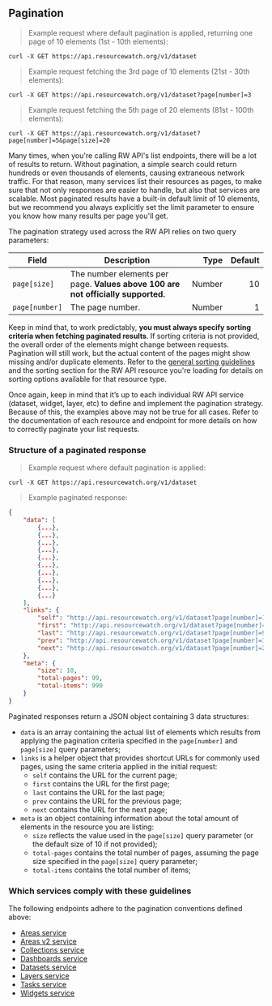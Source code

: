 ## Pagination

> Example request where default pagination is applied, returning one page of 10 elements (1st - 10th elements):

```shell
curl -X GET https://api.resourcewatch.org/v1/dataset
```

> Example request fetching the 3rd page of 10 elements (21st - 30th elements):

```shell
curl -X GET https://api.resourcewatch.org/v1/dataset?page[number]=3
```

> Example request fetching the 5th page of 20 elements (81st - 100th elements):

```shell
curl -X GET https://api.resourcewatch.org/v1/dataset?page[number]=5&page[size]=20
```

Many times, when you're calling RW API's list endpoints, there will be a lot of results to return. Without pagination, a simple search could return hundreds or even thousands of elements, causing extraneous network traffic. For that reason, many services list their resources as pages, to make sure that not only responses are easier to handle, but also that services are scalable. Most paginated results have a built-in default limit of 10 elements, but we recommend you always explicitly set the limit parameter to ensure you know how many results per page you'll get. 

The pagination strategy used across the RW API relies on two query parameters:

Field          | Description                                                                      | Type   | Default
-------------- | -------------------------------------------------------------------------------- | -----: | --------:
`page[size]`   | The number elements per page. **Values above 100 are not officially supported.** | Number | 10
`page[number]` | The page number.                                                                 | Number | 1

Keep in mind that, to work predictably, **you must always specify sorting criteria when fetching paginated results**. If sorting criteria is not provided, the overall order of the elements might change between requests. Pagination will still work, but the actual content of the pages might show missing and/or duplicate elements. Refer to the [general sorting guidelines](concepts.html#sorting) and the sorting section for the RW API resource you're loading for details on sorting options available for that resource type.

Once again, keep in mind that it’s up to each individual RW API service (dataset, widget, layer, etc) to define and implement the pagination strategy. Because of this, the examples above may not be true for all cases. Refer to the documentation of each resource and endpoint for more details on how to correctly paginate your list requests.

### Structure of a paginated response

> Example request where default pagination is applied:

```shell
curl -X GET https://api.resourcewatch.org/v1/dataset
```

> Example paginated response:

```json
{
    "data": [
        {...},
        {...},
        {...},
        {...},
        {...},
        {...},
        {...},
        {...},
        {...},
        {...}
    ],
    "links": {
        "self": "http://api.resourcewatch.org/v1/dataset?page[number]=1&page[size]=10",
        "first": "http://api.resourcewatch.org/v1/dataset?page[number]=1&page[size]=10",
        "last": "http://api.resourcewatch.org/v1/dataset?page[number]=99&page[size]=10",
        "prev": "http://api.resourcewatch.org/v1/dataset?page[number]=1&page[size]=10",
        "next": "http://api.resourcewatch.org/v1/dataset?page[number]=2&page[size]=10"
    },
    "meta": {
        "size": 10,
        "total-pages": 99,
        "total-items": 990
    }
}
```

Paginated responses return a JSON object containing 3 data structures:

* `data` is an array containing the actual list of elements which results from applying the pagination criteria specified in the `page[number]` and `page[size]` query parameters;
* `links` is a helper object that provides shortcut URLs for commonly used pages, using the same criteria applied in the initial request:
    * `self` contains the URL for the current page;
    * `first` contains the URL for the first page;
    * `last` contains the URL for the last page;
    * `prev` contains the URL for the previous page;
    * `next` contains the URL for the next page;
* `meta` is an object containing information about the total amount of elements in the resource you are listing:
    * `size` reflects the value used in the `page[size]` query parameter (or the default size of 10 if not provided);
    * `total-pages` contains the total number of pages, assuming the page size specified in the `page[size]` query parameter;
    * `total-items` contains the total number of items;

### Which services comply with these guidelines

The following endpoints adhere to the pagination conventions defined above:

* [Areas service](reference.html#areas)
* [Areas v2 service](reference.html#areas-v2)
* [Collections service](reference.html#collections)
* [Dashboards service](reference.html#dashboard)
* [Datasets service](reference.html#dataset)
* [Layers service](reference.html#layer)
* [Tasks service](reference.html#tasks)
* [Widgets service](reference.html#widget)
